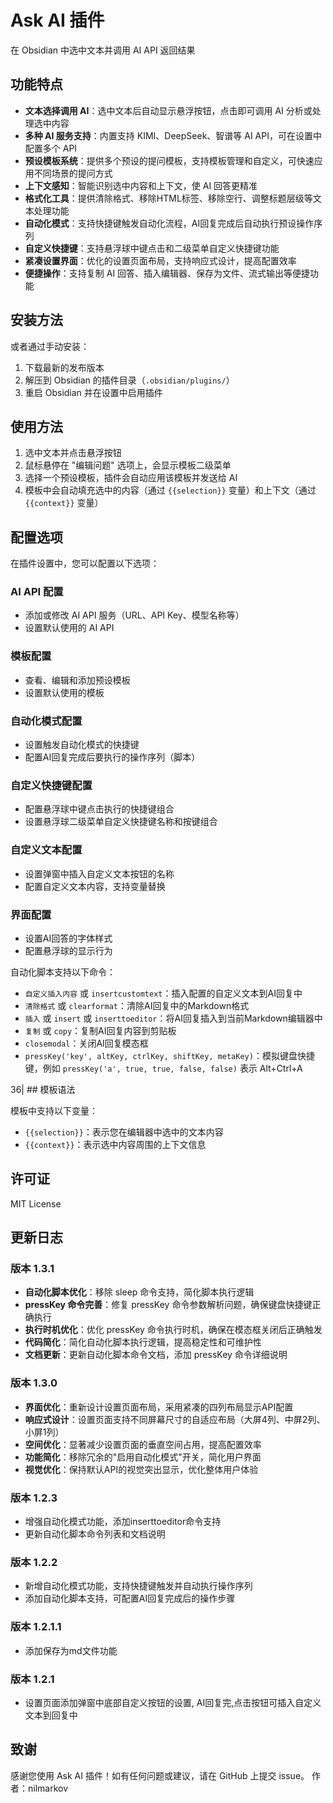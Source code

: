 # Ask AI 插件
在 Obsidian 中选中文本并调用 AI API 返回结果

## 功能特点
- **文本选择调用 AI**：选中文本后自动显示悬浮按钮，点击即可调用 AI 分析或处理选中内容
- **多种 AI 服务支持**：内置支持 KIMI、DeepSeek、智谱等 AI API，可在设置中配置多个 API
- **预设模板系统**：提供多个预设的提问模板，支持模板管理和自定义，可快速应用不同场景的提问方式
- **上下文感知**：智能识别选中内容和上下文，使 AI 回答更精准
- **格式化工具**：提供清除格式、移除HTML标签、移除空行、调整标题层级等文本处理功能
- **自动化模式**：支持快捷键触发自动化流程，AI回复完成后自动执行预设操作序列
- **自定义快捷键**：支持悬浮球中键点击和二级菜单自定义快捷键功能
- **紧凑设置界面**：优化的设置页面布局，支持响应式设计，提高配置效率
- **便捷操作**：支持复制 AI 回答、插入编辑器、保存为文件、流式输出等便捷功能

## 安装方法
或者通过手动安装：
1. 下载最新的发布版本
2. 解压到 Obsidian 的插件目录（`.obsidian/plugins/`）
3. 重启 Obsidian 并在设置中启用插件

## 使用方法
1. 选中文本并点击悬浮按钮
2. 鼠标悬停在 "编辑问题" 选项上，会显示模板二级菜单
3. 选择一个预设模板，插件会自动应用该模板并发送给 AI
4. 模板中会自动填充选中的内容（通过 `{{selection}}` 变量）和上下文（通过 `{{context}}` 变量）


## 配置选项

在插件设置中，您可以配置以下选项：

### AI API 配置
- 添加或修改 AI API 服务（URL、API Key、模型名称等）
- 设置默认使用的 AI API

### 模板配置
- 查看、编辑和添加预设模板
- 设置默认使用的模板

### 自动化模式配置
- 设置触发自动化模式的快捷键
- 配置AI回复完成后要执行的操作序列（脚本）

### 自定义快捷键配置
- 配置悬浮球中键点击执行的快捷键组合
- 设置悬浮球二级菜单自定义快捷键名称和按键组合

### 自定义文本配置
- 设置弹窗中插入自定义文本按钮的名称
- 配置自定义文本内容，支持变量替换

### 界面配置
- 设置AI回答的字体样式
- 配置悬浮球的显示行为

自动化脚本支持以下命令：
- `自定义插入内容` 或 `insertcustomtext`：插入配置的自定义文本到AI回复中
- `清除格式` 或 `clearformat`：清除AI回复中的Markdown格式
- `插入` 或 `insert` 或 `inserttoeditor`：将AI回复插入到当前Markdown编辑器中
- `复制` 或 `copy`：复制AI回复内容到剪贴板
- `closemodal`：关闭AI回复模态框
- `pressKey('key', altKey, ctrlKey, shiftKey, metaKey)`：模拟键盘快捷键，例如 `pressKey('a', true, true, false, false)` 表示 Alt+Ctrl+A

36| ## 模板语法

模板中支持以下变量：

- `{{selection}}`：表示您在编辑器中选中的文本内容
- `{{context}}`：表示选中内容周围的上下文信息

## 许可证
MIT License
## 更新日志
### 版本 1.3.1
- **自动化脚本优化**：移除 sleep 命令支持，简化脚本执行逻辑
- **pressKey 命令完善**：修复 pressKey 命令参数解析问题，确保键盘快捷键正确执行
- **执行时机优化**：优化 pressKey 命令执行时机，确保在模态框关闭后正确触发
- **代码简化**：简化自动化脚本执行逻辑，提高稳定性和可维护性
- **文档更新**：更新自动化脚本命令文档，添加 pressKey 命令详细说明

### 版本 1.3.0
- **界面优化**：重新设计设置页面布局，采用紧凑的四列布局显示API配置
- **响应式设计**：设置页面支持不同屏幕尺寸的自适应布局（大屏4列、中屏2列、小屏1列）
- **空间优化**：显著减少设置页面的垂直空间占用，提高配置效率
- **功能简化**：移除冗余的"启用自动化模式"开关，简化用户界面
- **视觉优化**：保持默认API的视觉突出显示，优化整体用户体验

### 版本 1.2.3
- 增强自动化模式功能，添加inserttoeditor命令支持
- 更新自动化脚本命令列表和文档说明

### 版本 1.2.2
- 新增自动化模式功能，支持快捷键触发并自动执行操作序列
- 添加自动化脚本支持，可配置AI回复完成后的操作步骤

### 版本 1.2.1.1
- 添加保存为md文件功能

### 版本 1.2.1
- 设置页面添加弹窗中底部自定义按钮的设置, AI回复完,点击按钮可插入自定义文本到回复中


## 致谢
感谢您使用 Ask AI 插件！如有任何问题或建议，请在 GitHub 上提交 issue。
作者：nilmarkov
